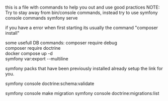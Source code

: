 this is a file with commands to help you out and use good practices
NOTE: Try to stay away from bin/console commands, instead try to use symfony console commands 
symfony serve

if you have a error when first starting its usually the command "composer install"

some usefull DB commands:
composer require debug  
composer require doctrine  
docker compose up -d   
symfony var:export --multiline  

symfony packs that have been previously installed already setup the link for you. 


symfony console doctrine:schema:validate


symfony console make migration
symfony console doctrine:migrations:list